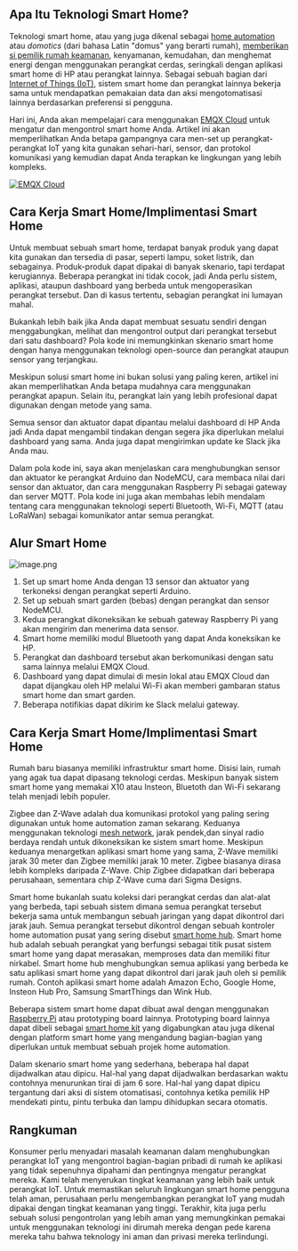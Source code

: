 ## Apa Itu Teknologi Smart Home?

Teknologi smart home, atau yang juga dikenal sebagai [home automation](https://internetofthingsagenda.techtarget.com/definition/smart-home-or-building) atau *domotics* (dari bahasa Latin "domus" yang berarti rumah), [memberikan si pemilik rumah keamanan](https://internetofthingsagenda.techtarget.com/blog/IoT-Agenda/Why-the-smart-home-needs-to-get-even-smarter), kenyamanan, kemudahan, dan menghemat energi dengan menggunakan perangkat cerdas, seringkali dengan aplikasi smart home di HP atau perangkat lainnya. Sebagai sebuah bagian dari [Internet of Things (IoT)](https://internetofthingsagenda.techtarget.com/definition/Internet-of-Things-IoT), sistem smart home dan perangkat lainnya bekerja sama untuk mendapatkan pemakaian data dan aksi mengotomatisasi lainnya berdasarkan preferensi si pengguna.

Hari ini, Anda akan mempelajari cara menggunakan [EMQX Cloud](https://www.emqx.com/en/cloud) untuk mengatur dan mengontrol smart home Anda. Artikel ini akan memperlihatkan Anda betapa gampangnya cara men-set up perangkat-perangkat IoT yang kita gunakan sehari-hari, sensor, dan protokol komunikasi yang kemudian dapat Anda terapkan ke lingkungan yang lebih kompleks.

[![EMQX Cloud](https://static.emqx.net/images/96bda4a0efbeb977474da57f1c0a8edf.png)](https://www.emqx.com/en/cloud)



## Cara Kerja Smart Home/Implimentasi Smart Home

Untuk membuat sebuah smart home, terdapat banyak produk yang dapat kita gunakan dan tersedia di pasar, seperti lampu, soket listrik, dan sebagainya. Produk-produk dapat dipakai di banyak skenario, tapi terdapat kerugiannya. Beberapa perangkat ini tidak cocok, jadi Anda perlu sistem, aplikasi, ataupun dashboard yang berbeda untuk mengoperasikan perangkat tersebut. Dan di kasus tertentu, sebagian perangkat ini lumayan mahal.

Bukankah lebih baik jika Anda dapat membuat sesuatu sendiri dengan menggabungkan, melihat dan mengontrol output dari perangkat tersebut dari satu dashboard? Pola kode ini memungkinkan skenario smart home dengan hanya menggunakan teknologi open-source dan perangkat ataupun sensor yang terjangkau.

Meskipun solusi smart home ini bukan solusi yang paling keren, artikel ini akan memperlihatkan Anda betapa mudahnya cara menggunakan perangkat apapun. Selain itu, perangkat lain yang lebih profesional dapat digunakan dengan metode yang sama.

Semua sensor dan aktuator dapat dipantau melalui dashboard di HP Anda jadi Anda dapat mengambil tindakan dengan segera jika diperlukan melalui dashboard yang sama. Anda juga dapat mengirimkan update ke Slack jika Anda mau.

Dalam pola kode ini, saya akan menjelaskan cara menghubungkan sensor dan aktuator ke perangkat Arduino dan NodeMCU, cara membaca nilai dari sensor dan aktuator, dan cara menggunakan Raspberry Pi sebagai gateway dan server MQTT. Pola kode ini juga akan membahas lebih mendalam tentang cara menggunakan teknologi seperti Bluetooth, Wi-Fi, MQTT (atau LoRaWan) sebagai komunikator antar semua perangkat.



## Alur Smart Home

![image.png](https://static.emqx.net/images/ffc1e3b61af24c37b5ffa42dc44c12b6.png)


1. Set up smart home Anda dengan 13 sensor dan aktuator yang terkoneksi dengan perangkat seperti Arduino.
2. Set up sebuah smart garden (bebas) dengan perangkat dan sensor NodeMCU.
3. Kedua perangkat dikoneksikan ke sebuah gateway Raspberry Pi yang akan mengirim dan menerima data sensor.
4. Smart home memiliki modul Bluetooth yang dapat Anda koneksikan ke HP.
5. Perangkat dan dashboard tersebut akan berkomunikasi dengan satu sama lainnya melalui EMQX Cloud.
6. Dashboard yang dapat dimulai di mesin lokal atau EMQX Cloud dan dapat dijangkau oleh HP melalui Wi-Fi akan memberi gambaran status smart home dan smart garden.
7. Beberapa notifikias dapat dikirim ke Slack melalui gateway.



## Cara Kerja Smart Home/Implimentasi Smart Home

Rumah baru biasanya memiliki infrastruktur smart home. Disisi lain, rumah yang agak tua dapat dipasang teknologi cerdas. Meskipun banyak sistem smart home yang memakai X10 atau Insteon, Bluetoth dan Wi-Fi sekarang telah menjadi lebih populer.

Zigbee dan Z-Wave adalah dua komunikasi protokol yang paling sering digunakan untuk home automation zaman sekarang. Keduanya menggunakan teknologi [mesh network](https://internetofthingsagenda.techtarget.com/definition/mesh-network-topology-mesh-network), jarak pendek,dan sinyal radio berdaya rendah untuk dikoneksikan ke sistem smart home. Meskipun keduanya menargetkan aplikasi smart home yang sama, Z-Wave memiliki jarak 30 meter dan Zigbee memiliki jarak 10 meter. Zigbee biasanya dirasa lebih kompleks daripada Z-Wave. Chip Zigbee didapatkan dari beberapa perusahaan, sementara chip Z-Wave cuma dari Sigma Designs.

Smart home bukanlah suatu koleksi dari perangkat cerdas dan alat-alat yang berbeda, tapi sebuah  sistem dimana semua perangkat tersebut bekerja sama untuk membangun sebuah jaringan yang dapat dikontrol dari jarak jauh. Semua perangkat tersebut dikontrol dengan sebuah kontroler home automation pusat yang sering disebut [smart home hub](https://internetofthingsagenda.techtarget.com/definition/smart-home-hub-home-automation-hub). Smart home hub adalah sebuah perangkat yang berfungsi sebagai titik pusat sistem smart home yang dapat merasakan, memproses data dan memiliki fitur nirkabel. Smart home hub menghubungkan semua aplikasi yang berbeda ke satu aplikasi smart home yang dapat dikontrol dari jarak jauh oleh si pemilik rumah. Contoh aplikasi smart home adalah Amazon Echo, Google Home, Insteon Hub Pro, Samsung SmartThings dan Wink Hub.

Beberapa sistem smart home dapat dibuat awal dengan menggunakan [Raspberry Pi](https://whatis.techtarget.com/definition/Raspberry-Pi-35-computer) atau prototyping board lainnya. Prototyping board lainnya dapat dibeli sebagai [smart home kit](https://internetofthingsagenda.techtarget.com/definition/smart-home-kit-home-automation-kit) yang digabungkan atau juga dikenal dengan platform smart home yang mengandung bagian-bagian yang diperlukan untuk membuat sebuah projek home automation.



Dalam skenario smart home yang sederhana, beberapa hal dapat dijadwalkan atau dipicu. Hal-hal yang dapat dijadwalkan berdasarkan waktu contohnya menurunkan tirai di jam 6 sore. Hal-hal yang dapat dipicu tergantung dari aksi di sistem otomatisasi, contohnya ketika pemilik HP mendekati pintu, pintu terbuka dan lampu dihidupkan secara otomatis.



## Rangkuman

Konsumer perlu menyadari masalah keamanan dalam menghubungkan perangkat IoT yang mengontrol bagian-bagian pribadi di rumah ke aplikasi yang tidak sepenuhnya dipahami dan pentingnya mengatur perangkat mereka. Kami telah menyerukan tingkat keamanan yang lebih baik untuk perangkat IoT. Untuk memastikan seluruh lingkungan smart home pengguna telah aman, perusahaan perlu mengembangkan perangkat IoT yang mudah dipakai dengan tingkat keamanan yang tinggi. Terakhir, kita juga perlu sebuah solusi pengontrolan yang lebih aman yang memungkinkan pemakai untuk menggunakan teknologi ini dirumah mereka dengan pede karena mereka tahu bahwa teknology ini aman dan privasi mereka terlindungi.
